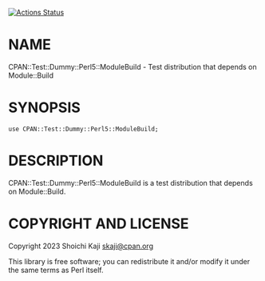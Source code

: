 [![Actions Status](https://github.com/skaji/CPAN-Test-Dummy-Perl5-ModuleBuild/actions/workflows/test.yml/badge.svg)](https://github.com/skaji/CPAN-Test-Dummy-Perl5-ModuleBuild/actions)

# NAME

CPAN::Test::Dummy::Perl5::ModuleBuild - Test distribution that depends on Module::Build

# SYNOPSIS

    use CPAN::Test::Dummy::Perl5::ModuleBuild;

# DESCRIPTION

CPAN::Test::Dummy::Perl5::ModuleBuild is a test distribution that depends on Module::Build.

# COPYRIGHT AND LICENSE

Copyright 2023 Shoichi Kaji <skaji@cpan.org>

This library is free software; you can redistribute it and/or modify
it under the same terms as Perl itself.
